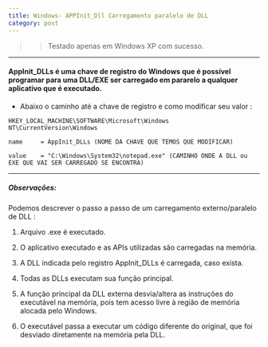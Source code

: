 ```yaml
---
title: Windows- APPInit_Dll Carregamento paralelo de DLL
category: post
---
```



>>Testado apenas em Windows XP com sucesso.


---


#### AppInit_DLLs é uma chave de registro do Windows que é possível programar para uma DLL/EXE ser carregado em pararelo a qualquer aplicativo que é executado.


- Abaixo o caminho até a chave de registro e como modificar seu valor :

```text
HKEY_LOCAL_MACHINE\SOFTWARE\Microsoft\Windows NT\CurrentVersion\Windows

name 	 = AppInit_DLLs (NOME DA CHAVE QUE TEMOS QUE MODIFICAR)

value 	 = "C:\Windows\System32\notepad.exe" (CAMINHO ONDE A DLL ou EXE QUE VAI SER CARREGADO SE ENCONTRA)
```


---

##### Observações:

Podemos descrever o passo a passo de um carregamento externo/paralelo de DLL :

1. Arquivo .exe é executado.

2. O aplicativo executado e as APIs utilizadas são carregadas na memória.

3. A DLL indicada pelo registro AppInit_DLLs é carregada, caso exista.

4. Todas as DLLs executam sua função principal.

5. A função principal da DLL externa desvia/altera as instruções do executável na memória, pois tem acesso livre à região de memória alocada pelo Windows.

6. O executável passa a executar um código diferente do original, que foi desviado diretamente na memória pela DLL.
